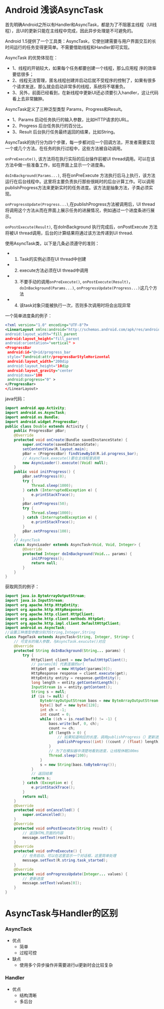 # Android 浅谈AsyncTask

首先明确Android之所以有Handler和AsyncTask，都是为了不阻塞主线程（UI线程），且UI的更新只能在主线程中完成，因此异步处理是不可避免的。

Android 1.5提供了一个工具类：AsyncTask，它使创建需要与用户界面交互的长时间运行的任务变得更简单。不需要借助线程和Handler即可实现。

AsyncTask 的优势体现在：

- 1、线程的开销较大，如果每个任务都要创建一个线程，那么应用程 序的效率要低很多；
- 2、线程无法管理，匿名线程创建并启动后就不受程序的控制了，如果有很多个请求发送，那么就会启动非常多的线程，系统将不堪重负。
- 3、另外，前面已经看到，在新线程中更新UI还必须要引入handler，这让代码看上去非常臃肿。

AsyncTask定义了三种泛型类型 Params，Progress和Result。

- 1、Params 启动任务执行的输入参数，比如HTTP请求的URL。
- 2、Progress 后台任务执行的百分比。
- 3、Result 后台执行任务最终返回的结果，比如String。

AsyncTask的执行分为四个步骤，每一步都对应一个回调方法，开发者需要实现一个或几个方法。在任务的执行过程中，这些方法被自动调用。

`onPreExecute()`, 该方法将在执行实际的后台操作前被UI thread调用。可以在该方法中做一些准备工作，如在界面上显示一个进度条。

`doInBackground(Params...)`, 将在onPreExecute 方法执行后马上执行，该方法运行在后台线程中。这里将主要负责执行那些很耗时的后台计算工作。可以调用 publishProgress方法来更新实时的任务进度。该方法是抽象方法，子类必须实现。

`onProgressUpdate(Progress...)`,在publishProgress方法被调用后，UI thread将调用这个方法从而在界面上展示任务的进展情况，例如通过一个进度条进行展示。

`onPostExecute(Result)`, 在doInBackground 执行完成后，onPostExecute 方法将被UI thread调用，后台的计算结果将通过该方法传递到UI thread.

使用AsyncTask类，以下是几条必须遵守的准则：

- 1) Task的实例必须在UI thread中创建
- 2) execute方法必须在UI thread中调用
- 3) 不要手动的调用`onPreExecute()`, `onPostExecute(Result)`，`doInBackground(Params...)`, `onProgressUpdate(Progress...)`这几个方法
- 4) 该task对象只能被执行一次，否则多次调用时将会出现异常

一个简单进度条的例子：
```xml
<?xml version="1.0" encoding="UTF-8"?>
<LinearLayout xmlns:android="http://schemas.android.com/apk/res/android
android:layout_width="fill_parent
android:layout_height="fill_parent
android:orientation="vertical" >
<ProgressBar
 android:id="@+id/progress_bar
 style="?android:attr/progressBarStyleHorizontal
 android:layout_width="200dip
 android:layout_height="10dip
 android:layout_gravity="center
 android:max="100
 android:progress="0" >
</ProgressBar>
</LinearLayout>
```
java代码：
```java
import android.app.Activity;
import android.os.AsyncTask;
import android.os.Bundle;
import android.widget.ProgressBar;
public class Double extends Activity {
	public ProgressBar pBar;
	@Override
	protected void onCreate(Bundle savedInstanceState) {
		super.onCreate(savedInstanceState);
		setContentView(R.layout.main);
		pBar = (ProgressBar) findViewById(R.id.progress_bar);
		// AsyncTask.execute()要在主线程里调用
		new AsyncLoader().execute((Void) null);
	}
	public void initProgress() {
		pBar.setProgress(0);
		try {
			Thread.sleep(1000);
		} catch (InterruptedException e) {
			e.printStackTrace();
		}
		pBar.setProgress(50);
		try {
			Thread.sleep(1000);
		} catch (InterruptedException e) {
			e.printStackTrace();
		}
		pBar.setProgress(100);
	}
	// AsyncTask
	class AsyncLoader extends AsyncTask<Void, Void, Integer> {
		@Override
		protected Integer doInBackground(Void... params) {
			initProgress();
			return null;
		}
	}
}
```
获取网页的例子：
```java
import java.io.ByteArrayOutputStream;
import java.io.InputStream;
import org.apache.http.HttpEntity;
import org.apache.http.HttpResponse;
import org.apache.http.client.HttpClient;
import org.apache.http.client.methods.HttpGet;
import org.apache.http.impl.client.DefaultHttpClient;
import android.os.AsyncTask;
//设置三种类型参数分别为String,Integer,String 
class PageTask extends AsyncTask<String, Integer, String> {
	// 可变长的输入参数，与AsyncTask.exucute()对应
	@Override
	protected String doInBackground(String... params) {
		try {
			HttpClient client = new DefaultHttpClient();
			// params[0] 代表连接的url
			HttpGet get = new HttpGet(params[0]);
			HttpResponse response = client.execute(get);
			HttpEntity entity = response.getEntity();
			long length = entity.getContentLength();
			InputStream is = entity.getContent();
			String s = null;
			if (is != null) {
				ByteArrayOutputStream baos = new ByteArrayOutputStream();
				byte[] buf = new byte[128];
				int ch = -1;
				int count = 0;
				while ((ch = is.read(buf)) != -1) {
					baos.write(buf, 0, ch);
					count += ch;
					if (length > 0) {
						// 如果知道响应的长度，调用publishProgress（）更新进度
						publishProgress((int) ((count / (float) length) * 100));
					}
					// 为了在模拟器中清楚地看到进度，让线程休眠100ms
					Thread.sleep(100);
				}
				s = new String(baos.toByteArray());
			}
			// 返回结果
			return s;
		} catch (Exception e) {
			e.printStackTrace();
		}
		return null;
	}
	@Override
	protected void onCancelled() {
		super.onCancelled();
	}
	@Override
	protected void onPostExecute(String result) {
		// 返回HTML页面的内容
		message.setText(result);
	}
	@Override
	protected void onPreExecute() {
		// 任务启动，可以在这里显示一个对话框，这里简单处理
		message.setText(R.string.task_started);
	}
	@Override
	protected void onProgressUpdate(Integer... values) {
		// 更新进度
		message.setText(values[0]);
	}
}
```
# AsyncTask与Handler的区别
### AsyncTack
- 优点
    - 简单
    - 过程可控
- 缺点
    - 使用多个异步操作并需要进行ui更新时会比较复杂
### Handler
- 优点
    - 结构清晰
    - 多后台